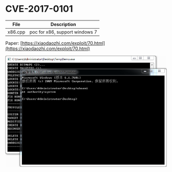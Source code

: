 # CVE-2017-0101

| File   | Description |
|--------|-------------|
|x86.cpp | poc for x86, support windows 7 |

Paper: [https://xiaodaozhi.com/exploit/70.html](https://xiaodaozhi.com/exploit/70.html)

![screenshot](./shot.png)
